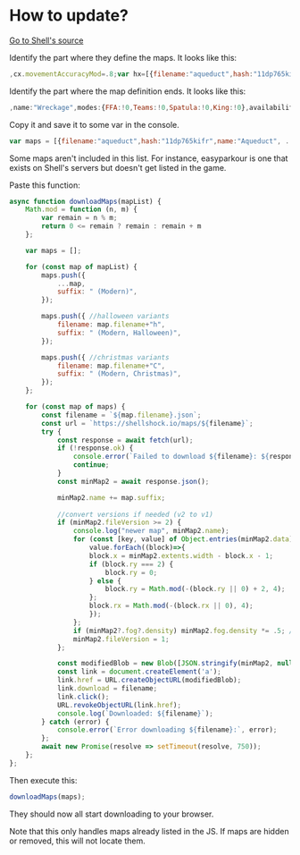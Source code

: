 # How to update?

[Go to Shell's source](https://shellshock.io/js/shellshock.js)

Identify the part where they define the maps. It looks like this:

```js
,cx.movementAccuracyMod=.8;var hx=[{filename:"aqueduct",hash:"11dp765kifr",name:"Aqueduct",
```

Identify the part where the map definition ends. It looks like this:

```js
,name:"Wreckage",modes:{FFA:!0,Teams:!0,Spatula:!0,King:!0},availability:"private",numPlayers:"18"}];function fx()
```

Copy it and save it to some var in the console.

```js
var maps = [{filename:"aqueduct",hash:"11dp765kifr",name:"Aqueduct", ... (etc) ... ,name:"Wreckage",modes:{FFA:!0,Teams:!0,Spatula:!0,King:!0},availability:"private",numPlayers:"18"}];
```

Some maps aren't included in this list. For instance, easyparkour is one that exists on Shell's servers but doesn't get listed in the game.

Paste this function:

```js
async function downloadMaps(mapList) {
    Math.mod = function (n, m) {
        var remain = n % m;
        return 0 <= remain ? remain : remain + m
    };

    var maps = [];

    for (const map of mapList) {
        maps.push({
            ...map,
            suffix: " (Modern)",
        });

        maps.push({ //halloween variants
            filename: map.filename+"h",
            suffix: " (Modern, Halloween)",
        });

        maps.push({ //christmas variants
            filename: map.filename+"C",
            suffix: " (Modern, Christmas)",
        });
    };

    for (const map of maps) {
        const filename = `${map.filename}.json`;
        const url = `https://shellshock.io/maps/${filename}`;
        try {
            const response = await fetch(url);
            if (!response.ok) {
                console.error(`Failed to download ${filename}: ${response.statusText}`);
                continue;
            }
            const minMap2 = await response.json();

            minMap2.name += map.suffix;
            
            //convert versions if needed (v2 to v1)
            if (minMap2.fileVersion >= 2) {
                console.log("newer map", minMap2.name);
                for (const [key, value] of Object.entries(minMap2.data)) {
                    value.forEach((block)=>{
                    block.x = minMap2.extents.width - block.x - 1;
                    if (block.ry === 2) {
                        block.ry = 0;
                    } else {
                        block.ry = Math.mod(-(block.ry || 0) + 2, 4);
                    };
                    block.rx = Math.mod(-(block.rx || 0), 4);
                    });
                };
                if (minMap2?.fog?.density) minMap2.fog.density *= .5; //seems right
                minMap2.fileVersion = 1;
            };

            const modifiedBlob = new Blob([JSON.stringify(minMap2, null, 2)], { type: 'application/json' });
            const link = document.createElement('a');
            link.href = URL.createObjectURL(modifiedBlob);
            link.download = filename;
            link.click();
            URL.revokeObjectURL(link.href);
            console.log(`Downloaded: ${filename}`);
        } catch (error) {
            console.error(`Error downloading ${filename}:`, error);
        };
        await new Promise(resolve => setTimeout(resolve, 750));
    };
};
```

Then execute this:

```js
downloadMaps(maps);
```

They should now all start downloading to your browser.

Note that this only handles maps already listed in the JS. If maps are hidden or removed, this will not locate them.